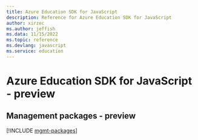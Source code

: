 ```yaml
---
title: Azure Education SDK for JavaScript
description: Reference for Azure Education SDK for JavaScript
author: xirzec
ms.author: jeffish
ms.data: 11/15/2022
ms.topic: reference
ms.devlang: javascript
ms.service: education
---
```

# Azure Education SDK for JavaScript - preview

## Management packages - preview
[!INCLUDE [mgmt-packages](education-mgmt-index.md)]